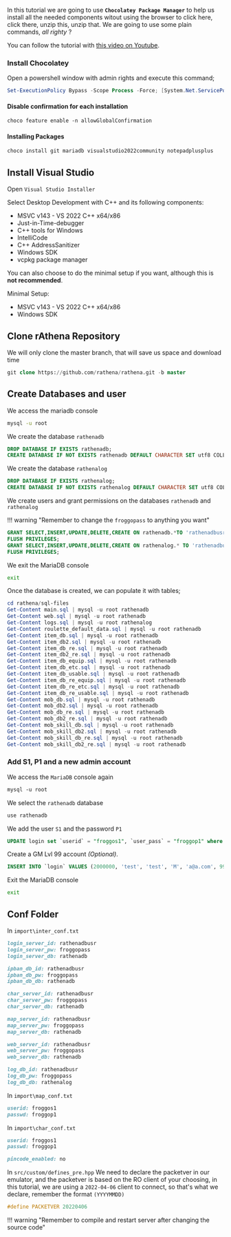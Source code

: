 
In this tutorial we are going to use **`Chocolatey Package Manager`** to help us install all the needed components witout using the browser to click here, click there, unzip this, unzip that. We are going to use some plain commands, *all righty* ?

You can follow the tutorial with [this video on Youtube](https://youtu.be/BWjmgn07VgE).

### Install Chocolatey

Open a powershell window with admin rights and execute this command;

```powershell
Set-ExecutionPolicy Bypass -Scope Process -Force; [System.Net.ServicePointManager]::SecurityProtocol = [System.Net.ServicePointManager]::SecurityProtocol -bor 3072; iex ((New-Object System.Net.WebClient).DownloadString('https://community.chocolatey.org/install.ps1'))
```

#### Disable confirmation for each installation
```css
choco feature enable -n allowGlobalConfirmation
```

#### Installing Packages
```css
choco install git mariadb visualstudio2022community notepadplusplus
```


## Install Visual Studio

Open `Visual Studio Installer`

Select Desktop Development with C++ and its following components:

- MSVC v143 - VS 2022 C++ x64/x86
- Just-in-Time-debugger
- C++ tools for Windows
- IntelliCode
- C++ AddressSanitizer
- Windows SDK
- vcpkg package manager

You can also choose to do the minimal setup if you want, although this is **not recommended**.

Minimal Setup:

- MSVC v143 - VS 2022 C++ x64/x86
- Windows SDK

## Clone rAthena Repository

We will only clone the master branch, that will save us space and download time

```sql
git clone https://github.com/rathena/rathena.git -b master
```

## Create Databases and user

We access the mariadb console
```sh
mysql -u root
```

We create the database `rathenadb`

```sql
DROP DATABASE IF EXISTS rathenadb;
CREATE DATABASE IF NOT EXISTS rathenadb DEFAULT CHARACTER SET utf8 COLLATE utf8_general_ci;
```
We create the database `rathenalog`

```sql
DROP DATABASE IF EXISTS rathenalog;
CREATE DATABASE IF NOT EXISTS rathenalog DEFAULT CHARACTER SET utf8 COLLATE utf8_general_ci;
```

We create users and grant permissions on the databases `rathenadb` and `rathenalog`

!!! warning "Remember to change the `froggopass` to anything you want"


```sql
GRANT SELECT,INSERT,UPDATE,DELETE,CREATE ON rathenadb.*TO 'rathenadbusr'@'localhost' IDENTIFIED BY 'froggopass';
FLUSH PRIVILEGES;
GRANT SELECT,INSERT,UPDATE,DELETE,CREATE ON rathenalog.* TO 'rathenadbusr'@'localhost';
FLUSH PRIVILEGES;
```

We exit the MariaDB console
```cmd
exit
```

Once the database is created, we can populate it with tables;

```powershell
cd rathena/sql-files
Get-Content main.sql | mysql -u root rathenadb
Get-Content web.sql | mysql -u root rathenadb
Get-Content logs.sql | mysql -u root rathenalog
Get-Content roulette_default_data.sql | mysql -u root rathenadb
Get-Content item_db.sql | mysql -u root rathenadb
Get-Content item_db2.sql | mysql -u root rathenadb
Get-Content item_db_re.sql | mysql -u root rathenadb
Get-Content item_db2_re.sql | mysql -u root rathenadb
Get-Content item_db_equip.sql | mysql -u root rathenadb
Get-Content item_db_etc.sql | mysql -u root rathenadb
Get-Content item_db_usable.sql | mysql -u root rathenadb
Get-Content item_db_re_equip.sql | mysql -u root rathenadb
Get-Content item_db_re_etc.sql | mysql -u root rathenadb
Get-Content item_db_re_usable.sql | mysql -u root rathenadb
Get-Content mob_db.sql | mysql -u root rathenadb
Get-Content mob_db2.sql | mysql -u root rathenadb
Get-Content mob_db_re.sql | mysql -u root rathenadb
Get-Content mob_db2_re.sql | mysql -u root rathenadb
Get-Content mob_skill_db.sql | mysql -u root rathenadb
Get-Content mob_skill_db2.sql | mysql -u root rathenadb
Get-Content mob_skill_db_re.sql | mysql -u root rathenadb
Get-Content mob_skill_db2_re.sql | mysql -u root rathenadb
```

### Add S1, P1 and a new admin account 

We access the `MariaDB` console again
```css
mysql -u root
```

We select the `rathenadb` database
```css
use rathenadb
```
We add the user `S1` and the password `P1`

```sql
UPDATE login set `userid` = "froggos1", `user_pass` = "froggop1" where `account_id` = 1;
```

Create a GM Lvl 99 account *(Optional)*.
```sql
INSERT INTO `login` VALUES (2000000, 'test', 'test', 'M', 'a@a.com', 99, 0, 0, 0, 0, NULL, '', NULL, 0, '', 0, 0, 0, NULL, 0);
```

Exit the MariaDB console
```cmd
exit
```
## Conf Folder

In `import\inter_conf.txt`

```ruby
login_server_id: rathenadbusr
login_server_pw: froggopass
login_server_db: rathenadb

ipban_db_id: rathenadbusr
ipban_db_pw: froggopass
ipban_db_db: rathenadb

char_server_id: rathenadbusr
char_server_pw: froggopass
char_server_db: rathenadb

map_server_id: rathenadbusr
map_server_pw: froggopass
map_server_db: rathenadb

web_server_id: rathenadbusr
web_server_pw: froggopass
web_server_db: rathenadb

log_db_id: rathenadbusr
log_db_pw: froggopass
log_db_db: rathenalog
```


In `import\map_conf.txt`

```ruby
userid: froggos1
passwd: froggop1
```

In `import\char_conf.txt`

```ruby
userid: froggos1
passwd: froggop1

pincode_enabled: no
```



In `src/custom/defines_pre.hpp`
We need to declare the packetver in our emulator, and the packetver is based on the RO client of your choosing, in this tutorial, we are using a `2022-04-06` client to connect, so that's what we declare, remember the format `(YYYYMMDD)`

```cpp
#define PACKETVER 20220406
```

!!! warning "Remember to compile and restart server after changing the source code"
